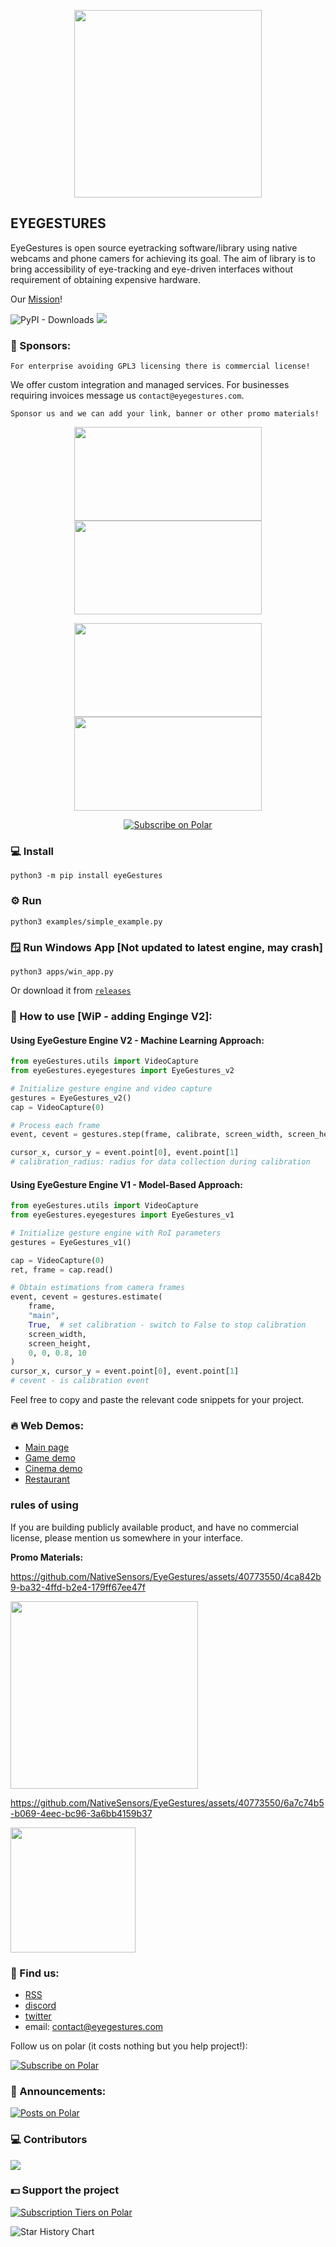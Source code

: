<p align="center">
  <picture>
    <source srcset="https://github.com/NativeSensors/EyeGestures/assets/40773550/ddfc8b96-5a7e-4487-9307-6fbd62e8915e" media="(prefers-color-scheme: light)"/>   
    <source srcset="https://github.com/NativeSensors/EyeGestures/assets/40773550/6d42b8a2-24ea-4cbc-bdb0-ad688ee26c36" media="(prefers-color-scheme: dark)"/>    
   <img width="300px" height="300px"/>
  </picture>
</p>

## EYEGESTURES


EyeGestures is open source eyetracking software/library using native webcams and phone camers for achieving its goal. The aim of library is to bring accessibility of eye-tracking and eye-driven interfaces without requirement of obtaining expensive hardware.

Our [Mission](https://github.com/NativeSensors/EyeGestures/blob/Engine_v2/MISSION.md)! 

![PyPI - Downloads](https://img.shields.io/pypi/dm/eyeGestures)
<a href="https://polar.sh/NativeSensors"><img src="https://polar.sh/embed/seeks-funding-shield.svg?org=NativeSensors" /></a>
### 💜 Sponsors: 

```
For enterprise avoiding GPL3 licensing there is commercial license!
```
We offer custom integration and managed services. For businesses requiring invoices message us `contact@eyegestures.com`.

```
Sponsor us and we can add your link, banner or other promo materials!
```
<!-- POLAR type=ads id=eizdelwu subscription_benefit_id=bb272b6d-f698-44e3-a417-36a6fa203bbe width=240 height=100 -->



<!-- POLAR-END id=eizdelwu -->

<p align="center">
  <img src="https://github.com/PeterWaIIace/PeterWaIIace/assets/40773550/2ad25252-e96e-47d4-b25f-c47ba7f0f4f3" width="300" height="150">
<img src="https://github.com/PeterWaIIace/PeterWaIIace/assets/40773550/f3132843-063a-439a-8e1c-2385ddfdccda" width="300
" height="150">
</p>
<p align="center">
  <img src="https://github.com/PeterWaIIace/PeterWaIIace/assets/40773550/3b38d73d-bb6f-4f31-b67d-231ac4cd04cb" width="300" height="150">
  <img src="https://github.com/PeterWaIIace/PeterWaIIace/assets/40773550/1715b4df-7ac3-479e-b51a-f6d800ea8ea5" width="300" height="150">
</p>

<p align="center">
  <a href="https://polar.sh/NativeSensors"><picture><source media="(prefers-color-scheme: dark)" srcset="https://polar.sh/embed/subscribe.svg?org=NativeSensors&label=Subscribe&darkmode"><img alt="Subscribe on Polar" src="https://polar.sh/embed/subscribe.svg?org=NativeSensors&label=Subscribe"></picture></a>
</p>

### 💻 Install
```
python3 -m pip install eyeGestures
```

### ⚙️ Run 
```
python3 examples/simple_example.py
```

### 🪟 Run Windows App [Not updated to latest engine, may crash]
```
python3 apps/win_app.py
```

Or download it from [`releases`](https://github.com/NativeSensors/EyeGestures/releases/tag/1.3.4_App_0.0.3)

### 🔧 How to use [WiP - adding Enginge V2]:

#### Using EyeGesture Engine V2 - Machine Learning Approach:

```python
from eyeGestures.utils import VideoCapture
from eyeGestures.eyegestures import EyeGestures_v2

# Initialize gesture engine and video capture
gestures = EyeGestures_v2()
cap = VideoCapture(0)  

# Process each frame
event, cevent = gestures.step(frame, calibrate, screen_width, screen_height)

cursor_x, cursor_y = event.point[0], event.point[1]
# calibration_radius: radius for data collection during calibration
```

<!-- POLAR type=ads id=eizdelwu subscription_benefit_id=bb272b6d-f698-44e3-a417-36a6fa203bbe width=240 height=100 -->



<!-- POLAR-END id=eizdelwu -->

#### Using EyeGesture Engine V1 - Model-Based Approach:

```python
from eyeGestures.utils import VideoCapture
from eyeGestures.eyegestures import EyeGestures_v1

# Initialize gesture engine with RoI parameters
gestures = EyeGestures_v1()

cap = VideoCapture(0)  
ret, frame = cap.read()

# Obtain estimations from camera frames
event, cevent = gestures.estimate(
    frame,
    "main",
    True,  # set calibration - switch to False to stop calibration
    screen_width,
    screen_height,
    0, 0, 0.8, 10
)
cursor_x, cursor_y = event.point[0], event.point[1]
# cevent - is calibration event
```

Feel free to copy and paste the relevant code snippets for your project.

### 🔥 Web Demos:

- [Main page](https://eyegestures.com/)
- [Game demo](https://eyegestures.com/game)
- [Cinema demo](https://eyegestures.com/cinema)
- [Restaurant](https://eyegestures.com/restaurant)

### rules of using

If you are building publicly available product, and have no commercial license, please mention us somewhere in your interface. 

**Promo Materials:**

https://github.com/NativeSensors/EyeGestures/assets/40773550/4ca842b9-ba32-4ffd-b2e4-179ff67ee47f

<img src="https://github.com/NativeSensors/EyeGestures/assets/40773550/4ca842b9-ba32-4ffd-b2e4-179ff67ee47f" width="300
">

https://github.com/NativeSensors/EyeGestures/assets/40773550/6a7c74b5-b069-4eec-bc96-3a6bb4159b37

<img src="https://github.com/NativeSensors/EyeGestures/assets/40773550/6a7c74b5-b069-4eec-bc96-3a6bb4159b37" width="200
">

### 📇 Find us:
- [RSS](https://polar.sh/NativeSensors/rss?auth=eyJhbGciOiJIUzI1NiIsInR5cCI6IkpXVCJ9.eyJwYXRfaWQiOiJkMDYxMDFiOC0xYzYyLTQ1MTYtYjg3YS03NTFhOTM3OTIxZmUiLCJzY29wZXMiOiJhcnRpY2xlczpyZWFkIiwidHlwZSI6ImF1dGgiLCJleHAiOjE3NDMxNjg3ODh9.djoi5ARWHr-xFW_XJ6Fwal3JUT1fAbvx4Npl-daBC5U)
- [discord](https://discord.gg/EnFu7hYy)
- [twitter](https://twitter.com/PW4ltz)
- email: contact@eyegestures.com

Follow us on polar (it costs nothing but you help project!):

<a href="https://polar.sh/NativeSensors"><picture><source media="(prefers-color-scheme: dark)" srcset="https://polar.sh/embed/subscribe.svg?org=NativeSensors&label=Subscribe&darkmode"><img alt="Subscribe on Polar" src="https://polar.sh/embed/subscribe.svg?org=NativeSensors&label=Subscribe"></picture></a>

### 📢 Announcements:

<a href="https://polar.sh/NativeSensors/posts"><picture><source media="(prefers-color-scheme: dark)" srcset="https://polar.sh/embed/posts.svg?org=NativeSensors&darkmode"><img alt="Posts on Polar" src="https://polar.sh/embed/posts.svg?org=NativeSensors"></picture></a>

### 💻 Contributors

<a href="https://github.com/OWNER/REPO/graphs/contributors">
  <img src="https://contrib.rocks/image?repo=NativeSensors/EyeGestures" />
</a>

### 💵 Support the project 

<a href="https://polar.sh/NativeSensors/subscriptions"><picture><source media="(prefers-color-scheme: dark)" srcset="https://polar.sh/embed/tiers.svg?org=NativeSensors&darkmode"><img alt="Subscription Tiers on Polar" src="https://polar.sh/embed/tiers.svg?org=NativeSensors"></picture></a>

<picture>
  <source
    media="(prefers-color-scheme: dark)"
    srcset="
      https://api.star-history.com/svg?repos=NativeSensors/EyeGestures&type=Date&theme=dark
    "
  />
  <source
    media="(prefers-color-scheme: light)"
    srcset="
      https://api.star-history.com/svg?repos=NativeSensors/EyeGestures&type=Date
    "
  />
  <img
    alt="Star History Chart"
    src="https://api.star-history.com/svg?repos=NativeSensors/EyeGestures&type=Date"
  />
</picture>

